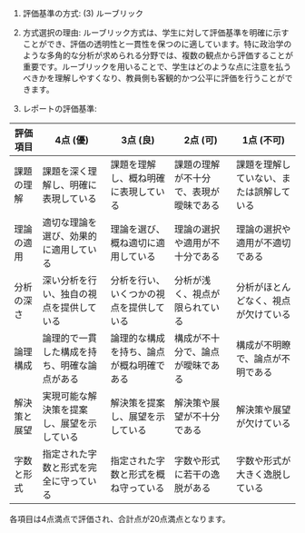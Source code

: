 1. 評価基準の方式: (3) ルーブリック

2. 方式選択の理由: ルーブリック方式は、学生に対して評価基準を明確に示すことができ、評価の透明性と一貫性を保つのに適しています。特に政治学のような多角的な分析が求められる分野では、複数の観点から評価することが重要です。ルーブリックを用いることで、学生はどのような点に注意を払うべきかを理解しやすくなり、教員側も客観的かつ公平に評価を行うことができます。

3. レポートの評価基準:

| 評価項目       | 4点 (優)                                      | 3点 (良)                                      | 2点 (可)                                      | 1点 (不可)                                    |
|----------------|-----------------------------------------------|-----------------------------------------------|-----------------------------------------------|-----------------------------------------------|
| 課題の理解     | 課題を深く理解し、明確に表現している          | 課題を理解し、概ね明確に表現している          | 課題の理解が不十分で、表現が曖昧である        | 課題を理解していない、または誤解している      |
| 理論の適用     | 適切な理論を選び、効果的に適用している        | 理論を選び、概ね適切に適用している            | 理論の選択や適用が不十分である                | 理論の選択や適用が不適切である                |
| 分析の深さ     | 深い分析を行い、独自の視点を提供している      | 分析を行い、いくつかの視点を提供している      | 分析が浅く、視点が限られている                | 分析がほとんどなく、視点が欠けている          |
| 論理構成       | 論理的で一貫した構成を持ち、明確な論点がある  | 論理的な構成を持ち、論点が概ね明確である      | 構成が不十分で、論点が曖昧である              | 構成が不明瞭で、論点が不明である              |
| 解決策と展望   | 実現可能な解決策を提案し、展望を示している    | 解決策を提案し、展望を示している              | 解決策や展望が不十分である                    | 解決策や展望が欠けている                      |
| 字数と形式     | 指定された字数と形式を完全に守っている        | 指定された字数と形式を概ね守っている          | 字数や形式に若干の逸脱がある                  | 字数や形式が大きく逸脱している                |

各項目は4点満点で評価され、合計点が20点満点となります。
